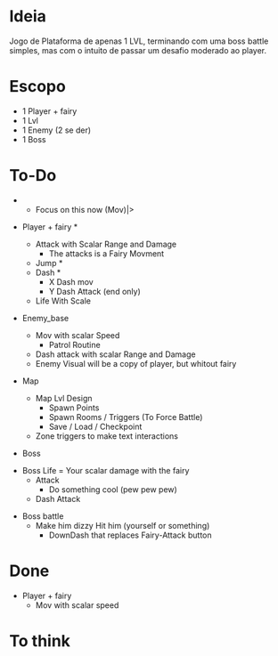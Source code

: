 # Ideia
Jogo de Plataforma de apenas 1 LVL, terminando com uma boss battle simples, mas com o intuito
de passar um desafio moderado ao player.
# Escopo
- 1 Player + fairy
- 1 Lvl
- 1 Enemy (2 se der)
- 1 Boss
# To-Do
* * Focus on this now (Mov)|>
- Player + fairy *
    - Attack with Scalar Range and Damage
        - The attacks is a Fairy Movment
    - Jump *
    - Dash *
        - X Dash mov
        - Y Dash Attack (end only)
    - Life With Scale

- Enemy_base
    - Mov with scalar Speed
        - Patrol Routine
    - Dash attack with scalar Range and Damage
    * Enemy Visual will be a copy of player, but whitout fairy
- Map
    - Map Lvl Design
        - Spawn Points
        - Spawn Rooms / Triggers (To Force Battle)
        - Save / Load / Checkpoint
    - Zone triggers to make text interactions

- Boss
* Boss Life = Your scalar damage with the fairy
    - Attack
        - Do something cool (pew pew pew)
    - Dash Attack
- Boss battle
    - Make him dizzy Hit him (yourself or something)
        - DownDash that replaces Fairy-Attack button


# Done
- Player + fairy 
    - Mov with scalar speed

# To think
